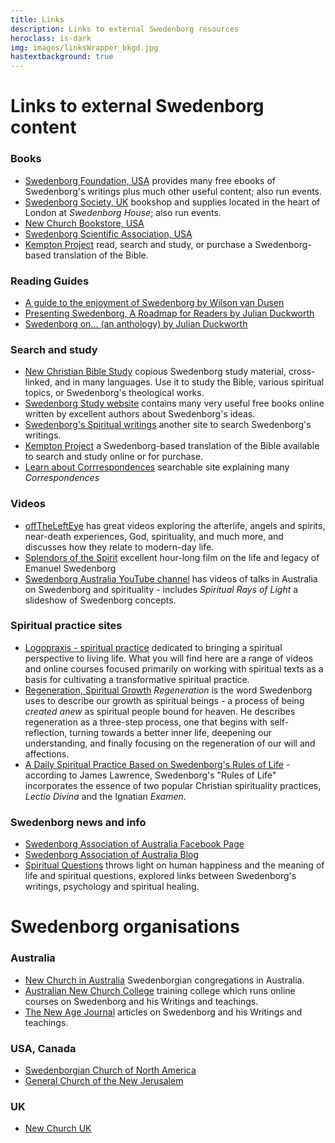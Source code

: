 ```yaml
---
title: Links
description: Links to external Swedenborg resources
heroclass: is-dark
img: images/linksWrapper_bkgd.jpg
hastextbackground: true
---
```


# Links to external Swedenborg content

### Books

- [Swedenborg Foundation, USA](http:/www.swedenborg.com) provides many free ebooks of Swedenborg's writings plus much other useful content; also run events.
- [Swedenborg Society, UK](http:/www.swedenborg.org.uk) bookshop and supplies located in the heart of London at _Swedenborg House_; also run events.
- [New Church Bookstore, USA](https://www.newchurchbooks.com)
- [Swedenborg Scientific Association, USA](http:/www.newphilosophyonline.org)
- [Kempton Project](http:/www.kemptonproject.org) read, search and study, or purchase a Swedenborg-based translation of the Bible.

### Reading Guides

- [A guide to the enjoyment of Swedenborg by Wilson van Dusen](https://static.swedenborg.com.au/pdf/A-guide-to-the-enjoyment-of-Swedenborg.pdf)
- [Presenting Swedenborg, A Roadmap for Readers by Julian Duckworth](https://static.swedenborg.com.au/pdf/books/presentingswedenborg.pdf)
- [Swedenborg on... (an anthology) by Julian Duckworth](https://static.swedenborg.com.au/pdf/books/SwedenborgAnthology.pdf)

### Search and study

- [New Christian Bible Study](http:/www.newchristianbiblestudy.org/Swedenborg) copious Swedenborg study material, cross-linked, and in many languages. Use it to study the Bible, various spiritual topics, or Swedenborg's theological works.
- [Swedenborg Study website](http://www.swedenborgstudy.com/websites.htm) contains many very useful free books online written by excellent authors about Swedenborg's ideas.
- [Swedenborg's Spiritual writings](http:/www.heavenlydoctrines.org/dtSearch.html) another site to search Swedenborg's writings.
- [Kempton Project](http:/www.kemptonproject.org) a Swedenborg-based translation of the Bible available to search and study online or for purchase.
- [Learn about Corrrespondences](http://www.scienceofcorrespondences.com) searchable site explaining many _Correspondences_

### Videos

- [offTheLeftEye](https://offthelefteye.com) has great videos exploring the afterlife, angels and spirits, near-death experiences, God, spirituality, and much more, and discusses how they relate to modern-day life.
- [Splendors of the Spirit](https:/www.youtube.com/watch?v=RdzeFKh9_D4) excellent hour-long film on the life and legacy of Emanuel Swedenborg
- [Swedenborg Australia YouTube channel](https:/www.youtube.com/channel/UC_YRMrzGHVbP23SQAXYK8lQ) has videos of talks in Australia on Swedenborg and spirituality - includes _Spiritual Rays of Light_ a slideshow of Swedenborg concepts.

### Spiritual practice sites

- [Logopraxis - spiritual practice](http://logopraxis.online) dedicated to bringing a spiritual perspective to living life. What you will find here are a range of videos and online courses focused primarily on working with spiritual texts as a basis for cultivating a transformative spiritual practice.
- [Regeneration, Spiritual Growth](http:/www.swedenborg.com/emanuel-swedenborg/explore/regeneration) _Regeneration_ is the word Swedenborg uses to describe our growth as spiritual beings - a process of being _created anew_ as spiritual people bound for heaven. He describes regeneration as a three-step process, one that begins with self-reflection, turning towards a better inner life, deepening our understanding, and finally focusing on the regeneration of our will and affections.
- [A Daily Spiritual Practice Based on Swedenborg's Rules of Life](https:/swedenborg.com/daily-spiritual-practice-based-swedenborgs-rules-life) - according to James Lawrence, Swedenborg's "Rules of Life" incorporates the essence of two popular Christian spirituality practices, _Lectio Divina_ and the Ignatian _Examen_.

### Swedenborg news and info

- [Swedenborg Association of Australia Facebook Page](https:/www.facebook.com/pages/Swedenborg-Association-of-Australia/104862382911851)
- [Swedenborg Association of Australia Blog](http:/swedenborgaustralia.blogspot.com)
- [Spiritual Questions](http:/spiritualquestions.org.uk) throws light on human happiness and the meaning of life and spiritual questions, explored links between Swedenborg's writings, psychology and spiritual healing.

# Swedenborg organisations

### Australia

- [New Church in Australia](http:/www.newchurch.net.au) Swedenborgian congregations in Australia.
- [Australian New Church College](http:/anccollege.org) training college which runs online courses on Swedenborg and his Writings and teachings.
- [The New Age Journal](http:/thenewage.net.au) articles on Swedenborg and his Writings and teachings.

### USA, Canada

- [Swedenborgian Church of North America](http:/www.swedenborg.org)
- [General Church of the New Jerusalem](http:/www.newchurch.org)

### UK

- [New Church UK](https://newchurch.org.uk)